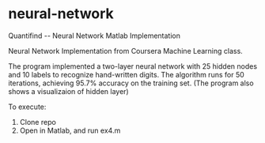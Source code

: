 # neural-network
Quantifind -- Neural Network Matlab Implementation

Neural Network Implementation from Coursera Machine Learning class. 

The program implemented a two-layer neural network with 25 hidden nodes and 10 labels to recognize hand-written digits. The algorithm runs for 50 iterations, achieving 95.7% accuracy on the training set. (The program also shows a visualizaion of hidden layer)

To execute:

1. Clone repo
2. Open in Matlab, and run ex4.m
